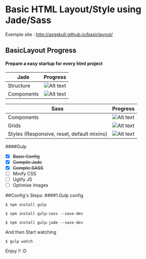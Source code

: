 # Basic HTML Layout/Style using Jade/Sass

Exemple site :
http://azgskull.github.io/basiclayout/
## BasicLayout Progress
#### Prepare a easy startup for every html project
|   Jade                          |   Progress                                            |
| --------------------------------|:-----------------------------------------------------:|
| Structure                       |   ![Alt text](http://progressed.io/bar/95?title=done) |
| Components                      |   ![Alt text](http://progressed.io/bar/50?title=done) |

|  Sass                                           |  Progress                                             |
| ------------------------------------------------|:-----------------------------------------------------:|
| Components                                      |   ![Alt text](http://progressed.io/bar/50?title=done) |
| Grids                                           |   ![Alt text](http://progressed.io/bar/100?title=done)|
| Styles (Responsive, reset, default mixins)      |   ![Alt text](http://progressed.io/bar/80?title=done) |

####Gulp
- [x] ~~Basic Config~~
- [x] ~~Compile Jade~~
- [x] ~~Complie SASS~~
- [ ] Minify CSS
- [ ] Uglify JS
- [ ] Optimise Images

##Config's Steps:
####1.Gulp config

```
$ npm install gulp
```
```
$ npm install gulp-sass --save-dev
```
```
$ npm install gulp-jade --save-dev
```

And then Start watching
```
$ gulp watch
```

Enjoy !! :D
